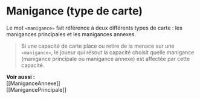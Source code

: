 # Manigance (type de carte)
Le mot `«manigance»` fait référence à deux différents types de carte : les manigances principales et les manigances annexes. 

> Si une capacité de carte place ou retire de la menace sur une `«manigance»`, le joueur qui résout la capacité choisit quelle manigance (manigance principale ou manigance annexe) est affectée par cette capacité.

**Voir aussi :**  
[[ManiganceAnnexe]]  
[[ManigancePrincipale]]